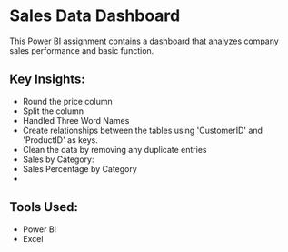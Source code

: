 # Sales Data Dashboard

This Power BI assignment contains a dashboard that analyzes company sales performance and basic function.

## Key Insights:
- Round the price column
- Split the column
- Handled Three Word Names
- Create relationships between the tables using 'CustomerID' and 'ProductID' as keys.
- Clean the data by removing any duplicate entries
- Sales by Category:
- Sales Percentage by Category
- 

## Tools Used:
- Power BI
- Excel
